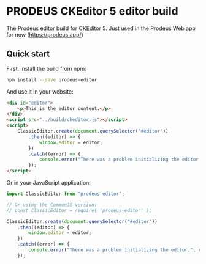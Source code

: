# PRODEUS CKEditor 5 editor build

<!-- [![npm version](https://badge.fury.io/js/%40ckeditor%2Fckeditor5-build-classic.svg)](https://www.npmjs.com/package/@ckeditor/ckeditor5-build-classic)
[![Dependency Status](https://david-dm.org/ckeditor/ckeditor5-build-classic/status.svg)](https://david-dm.org/ckeditor/ckeditor5-build-classic)
[![devDependency Status](https://david-dm.org/ckeditor/ckeditor5-build-classic/dev-status.svg)](https://david-dm.org/ckeditor/ckeditor5-build-classic?type=dev) -->

The Prodeus editor build for CKEditor 5. Just used in the Prodeus Web app for now (https://prodeus.app/)

<!-- Read more about the [classic editor build](https://ckeditor.com/docs/ckeditor5/latest/builds/guides/overview.html#classic-editor) and see the [demo](https://ckeditor.com/docs/ckeditor5/latest/examples/builds/classic-editor.html). -->

<!-- ![CKEditor 5 classic editor build screenshot](https://c.cksource.com/a/1/img/npm/ckeditor5-build-classic.png) -->

## Quick start

First, install the build from npm:

```bash
npm install --save prodeus-editor
```

And use it in your website:

```html
<div id="editor">
    <p>This is the editor content.</p>
</div>
<script src="../build/ckeditor.js"></script>
<script>
    ClassicEditor.create(document.querySelector("#editor"))
        .then((editor) => {
            window.editor = editor;
        })
        .catch((error) => {
            console.error("There was a problem initializing the editor.", error);
        });
</script>
```

Or in your JavaScript application:

```js
import ClassicEditor from "prodeus-editor";

// Or using the CommonJS version:
// const ClassicEditor = require( 'prodeus-editor' );

ClassicEditor.create(document.querySelector("#editor"))
    .then((editor) => {
        window.editor = editor;
    })
    .catch((error) => {
        console.error("There was a problem initializing the editor.", error);
    });
```

<!-- **Note:** If you are planning to integrate CKEditor 5 deep into your application, it is actually more convenient and recommended to install and import the source modules directly (like it happens in `ckeditor.js`). Read more in the [Advanced setup guide](https://ckeditor.com/docs/ckeditor5/latest/builds/guides/integration/advanced-setup.html). -->

<!-- ## License

Licensed under the terms of [GNU General Public License Version 2 or later](http://www.gnu.org/licenses/gpl.html). For full details about the license, please check the `LICENSE.md` file or [https://ckeditor.com/legal/ckeditor-oss-license](https://ckeditor.com/legal/ckeditor-oss-license). -->
